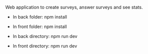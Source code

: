 Web application to create surveys, answer surveys and see stats.

- In back folder: npm install

- In front folder: npm install

- In back directory: npm run dev

- In front directory: npm run dev
